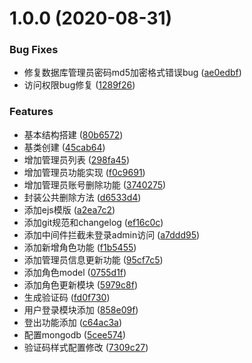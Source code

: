 # 1.0.0 (2020-08-31)


### Bug Fixes

* 修复数据库管理员密码md5加密格式错误bug ([ae0edbf](https://github.com/TimorCookie/xiaomi/commit/ae0edbf3a872a94fee97e4883dc399cb5af8ac48))
* 访问权限bug修复 ([1289f26](https://github.com/TimorCookie/xiaomi/commit/1289f26645de36098dfc53f560cd0d78ea86ed67))


### Features

* 基本结构搭建 ([80b6572](https://github.com/TimorCookie/xiaomi/commit/80b657237d769da1335f1c688bc98208a670649c))
* 基类创建 ([45cab64](https://github.com/TimorCookie/xiaomi/commit/45cab64ab79817a84b7cf3ca7cca8ef82365ce3b))
* 增加管理员列表 ([298fa45](https://github.com/TimorCookie/xiaomi/commit/298fa452a78dc9626dd59604fd091a0818a4e8e3))
* 增加管理员功能实现 ([f0c9691](https://github.com/TimorCookie/xiaomi/commit/f0c9691b1b2dbd76d34c16cad952b834b2b3525b))
* 增加管理员账号删除功能 ([3740275](https://github.com/TimorCookie/xiaomi/commit/37402759f08ac3145ccff373757731da6f84c84e))
* 封装公共删除方法 ([d6533d4](https://github.com/TimorCookie/xiaomi/commit/d6533d43bdde853176e2adcc94850bc5aa0a3883))
* 添加ejs模版 ([a2ea7c2](https://github.com/TimorCookie/xiaomi/commit/a2ea7c2750b75e4b81428cfb00862ca6b626c51c))
* 添加git规范和changelog ([ef16c0c](https://github.com/TimorCookie/xiaomi/commit/ef16c0c6bbb22ad76eda0f220811bbd01b66978e))
* 添加中间件拦截未登录admin访问 ([a7ddd95](https://github.com/TimorCookie/xiaomi/commit/a7ddd95aa1fc5226d0436293da2024cbea1a4150))
* 添加新增角色功能 ([f1b5455](https://github.com/TimorCookie/xiaomi/commit/f1b5455361d5240e1416c857cefcec3274cfe15f))
* 添加管理员信息更新功能 ([95cf7c5](https://github.com/TimorCookie/xiaomi/commit/95cf7c53f2e38ec2293712b41daa70dd95b73adf))
* 添加角色model ([0755d1f](https://github.com/TimorCookie/xiaomi/commit/0755d1fb910bcea0d9938d084bcb2d7498c2d2c6))
* 添加角色更新模块 ([5979c8f](https://github.com/TimorCookie/xiaomi/commit/5979c8ff08e07c33c35151a188b47e8993d5aaf8))
* 生成验证码 ([fd0f730](https://github.com/TimorCookie/xiaomi/commit/fd0f730df0d4d0d43249623a5d2578bb4a5e132b))
* 用户登录模块添加 ([858e09f](https://github.com/TimorCookie/xiaomi/commit/858e09f623c87348e5f4d91037a019c5aa33a350))
* 登出功能添加 ([c64ac3a](https://github.com/TimorCookie/xiaomi/commit/c64ac3a0aa05b0f305e12461fdf66383b20412b1))
* 配置mongodb ([5cee574](https://github.com/TimorCookie/xiaomi/commit/5cee574c8dbcf30f1e133ba1e5c85bc769be5757))
* 验证码样式配置修改 ([7309c27](https://github.com/TimorCookie/xiaomi/commit/7309c27d802838387f73e23b6affd0030678d918))



